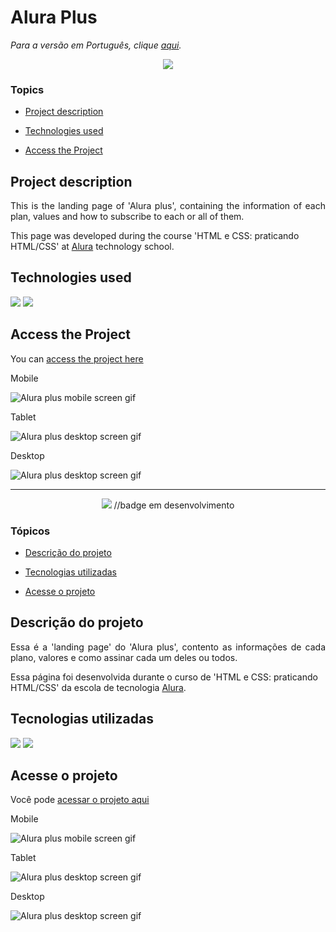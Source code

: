 # Alura Plus

_Para a versão em Português, clique [aqui](#portuguese)._

<p align="center">
   <img src="http://img.shields.io/static/v1?label=STATUS&message=DEVELOPING&color=yellow&style=for-the-badge"/>
</p>


### Topics

- [Project description](#project-description)

- [Technologies used](#technologies-used)

- [Access the Project](#access-the-project)


## Project description

<p align="justify">
This is the landing page of 'Alura plus', containing the information of each plan, values and how to subscribe to each or all of them.

This page was developed during the course 'HTML e CSS: praticando HTML/CSS' at [Alura](https://www.alura.com.br) technology school.
</p>


## Technologies used

<div>
  <img src="https://img.shields.io/badge/HTML5-E34F26?style=for-the-badge&logo=html5&logoColor=white">
  <img src="https://img.shields.io/badge/CSS3-1572B6?style=for-the-badge&logo=css3&logoColor=white">
</div>


## Access the Project

You can [access the project here](https://bo83dev.github.io/alura-plus) 


Mobile

<img src="./src/alura-plus-mobile-screen.gif" alt="Alura plus mobile screen gif">

Tablet 

<img src="./src/alura-plus-tablet-screen.gif" alt="Alura plus desktop screen gif">

Desktop 

<img src="./src/alura-plus-desktop-screen.gif" alt="Alura plus desktop screen gif">

---

<div id="portuguese">

<p align="center">
   <img src="http://img.shields.io/static/v1?label=STATUS&message=EM%20DESENVOLVIMENTO&color=yellow&style=for-the-badge"/>  //badge em desenvolvimento
</p>

### Tópicos 

- [Descrição do projeto](#descrição-do-projeto)

- [Tecnologias utilizadas](#tecnologias-utilizadas)

- [Acesse o projeto](#acesse-o-projeto)

## Descrição do projeto 

<p align="justify">
Essa é a 'landing page' do 'Alura plus', contento as informações de cada plano, valores e como assinar cada um deles ou todos.

Essa página foi desenvolvida durante o curso de 'HTML e CSS: praticando HTML/CSS' da escola de tecnologia [Alura](https://www.alura.com.br).
</p>

## Tecnologias utilizadas

<div>
  <img src="https://img.shields.io/badge/HTML5-E34F26?style=for-the-badge&logo=html5&logoColor=white">
  <img src="https://img.shields.io/badge/CSS3-1572B6?style=for-the-badge&logo=css3&logoColor=white">
</div>

## Acesse o projeto

Você pode [acessar o projeto aqui](https://bo83dev.github.io/alura-plus) 

Mobile

<img src="./src/alura-plus-mobile-screen.gif" alt="Alura plus mobile screen gif">

Tablet 

<img src="./src/alura-plus-tablet-screen.gif" alt="Alura plus desktop screen gif">

Desktop 

<img src="./src/alura-plus-desktop-screen.gif" alt="Alura plus desktop screen gif">
